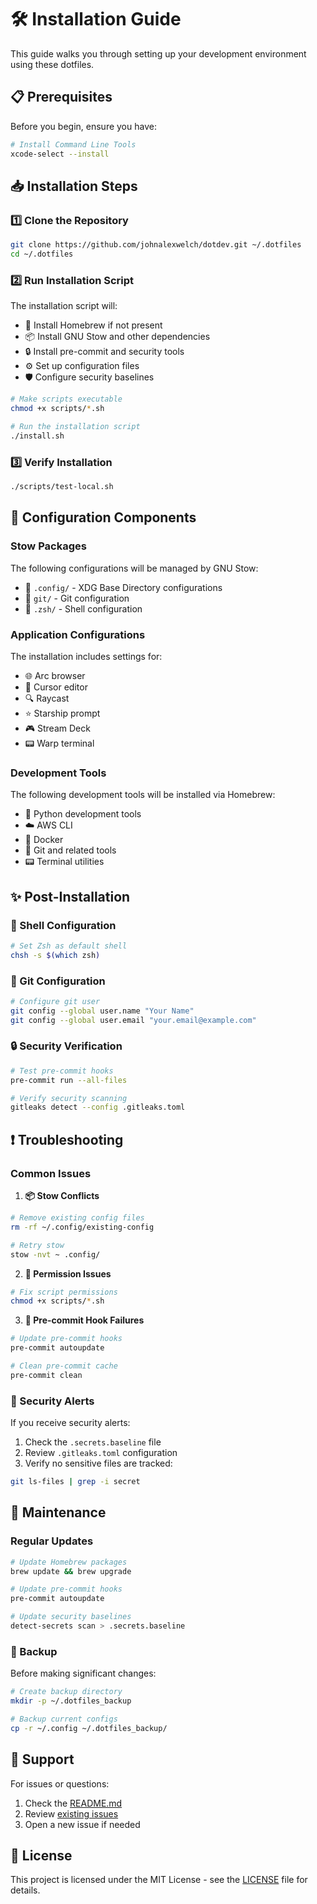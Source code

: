 # 🛠️ Installation Guide

This guide walks you through setting up your development environment using these dotfiles.

## 📋 Prerequisites

Before you begin, ensure you have:

```bash
# Install Command Line Tools
xcode-select --install
```

## 📥 Installation Steps

### 1️⃣ Clone the Repository

```bash
git clone https://github.com/johnalexwelch/dotdev.git ~/.dotfiles
cd ~/.dotfiles
```

### 2️⃣ Run Installation Script

The installation script will:

- 🍺 Install Homebrew if not present
- 📦 Install GNU Stow and other dependencies
- 🔒 Install pre-commit and security tools
- ⚙️ Set up configuration files
- 🛡️ Configure security baselines

```bash
# Make scripts executable
chmod +x scripts/*.sh

# Run the installation script
./install.sh
```

### 3️⃣ Verify Installation

```bash
./scripts/test-local.sh
```

## 🔧 Configuration Components

### Stow Packages

The following configurations will be managed by GNU Stow:

- 📁 `.config/` - XDG Base Directory configurations
- 🌳 `git/` - Git configuration
- 🐚 `.zsh/` - Shell configuration

### Application Configurations

The installation includes settings for:

- 🌐 Arc browser
- 📝 Cursor editor
- 🔍 Raycast
- ⭐ Starship prompt
- 🎮 Stream Deck
- 📟 Warp terminal

### Development Tools

The following development tools will be installed via Homebrew:

- 🐍 Python development tools
- ☁️ AWS CLI
- 🐳 Docker
- 🌳 Git and related tools
- 📟 Terminal utilities

## ✨ Post-Installation

### 🐚 Shell Configuration

```bash
# Set Zsh as default shell
chsh -s $(which zsh)
```

### 🌳 Git Configuration

```bash
# Configure git user
git config --global user.name "Your Name"
git config --global user.email "your.email@example.com"
```

### 🔒 Security Verification

```bash
# Test pre-commit hooks
pre-commit run --all-files

# Verify security scanning
gitleaks detect --config .gitleaks.toml
```

## ❗ Troubleshooting

### Common Issues

1. **📦 Stow Conflicts**

```bash
# Remove existing config files
rm -rf ~/.config/existing-config

# Retry stow
stow -nvt ~ .config/
```

2. **🔑 Permission Issues**

```bash
# Fix script permissions
chmod +x scripts/*.sh
```

3. **🔄 Pre-commit Hook Failures**

```bash
# Update pre-commit hooks
pre-commit autoupdate

# Clean pre-commit cache
pre-commit clean
```

### 🚨 Security Alerts

If you receive security alerts:

1. Check the `.secrets.baseline` file
2. Review `.gitleaks.toml` configuration
3. Verify no sensitive files are tracked:

```bash
git ls-files | grep -i secret
```

## 🔄 Maintenance

### Regular Updates

```bash
# Update Homebrew packages
brew update && brew upgrade

# Update pre-commit hooks
pre-commit autoupdate

# Update security baselines
detect-secrets scan > .secrets.baseline
```

### 💾 Backup

Before making significant changes:

```bash
# Create backup directory
mkdir -p ~/.dotfiles_backup

# Backup current configs
cp -r ~/.config ~/.dotfiles_backup/
```

## 💁 Support

For issues or questions:

1. Check the [README.md](../README.md)
2. Review [existing issues](https://github.com/johnalexwelch/dotdev/issues)
3. Open a new issue if needed

## 📄 License

This project is licensed under the MIT License - see the [LICENSE](../LICENSE) file for details.
